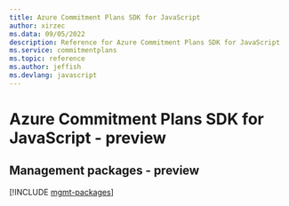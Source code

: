 ```yaml
---
title: Azure Commitment Plans SDK for JavaScript
author: xirzec
ms.data: 09/05/2022
description: Reference for Azure Commitment Plans SDK for JavaScript
ms.service: commitmentplans
ms.topic: reference
ms.author: jeffish
ms.devlang: javascript
---
```

# Azure Commitment Plans SDK for JavaScript - preview

## Management packages - preview
[!INCLUDE [mgmt-packages](commitment-plans-mgmt-index.md)]